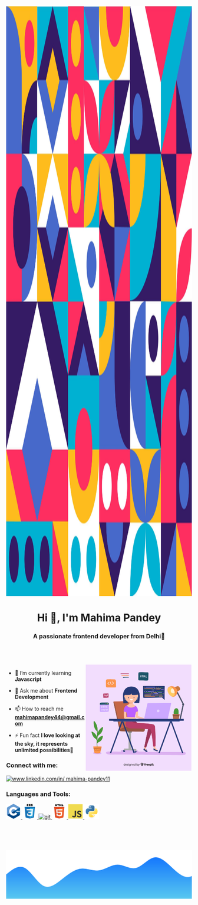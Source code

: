 <div>
    <img src="https://github.com/mahima-111/mahima-111/blob/main/banner_img.jpg" style="height:40vh;width:100vw;" />
</div>

<h1 align="center">Hi 👋, I'm Mahima Pandey</h1>
<h3 align="center">A passionate frontend developer from Delhi💙</h3>

</br>
</br>
</br>

<img align="right" src="https://github.com/mahima-111/mahima-111/blob/main/vector_illustration.svg" style="width:30vw;" />

- 🌱 I’m currently learning **Javascript**

- 💬 Ask me about **Frontend Development**

- 📫 How to reach me **mahimapandey44@gmail.com**

- ⚡ Fun fact **I love looking at the sky, it represents unlimited possibilities💙**

<h3 align="left">Connect with me:</h3>
<p align="left">
<a href="https://linkedin.com/in/www.linkedin.com/in/ mahima-pandey11" target="blank"><img align="center" src="https://raw.githubusercontent.com/rahuldkjain/github-profile-readme-generator/master/src/images/icons/Social/linked-in-alt.svg" alt="www.linkedin.com/in/ mahima-pandey11" height="30" width="40" /></a>
</p>

<h3 align="left">Languages and Tools:</h3>
<p align="left"> <a href="https://www.w3schools.com/cpp/" target="_blank" rel="noreferrer"> <img src="https://raw.githubusercontent.com/devicons/devicon/master/icons/cplusplus/cplusplus-original.svg" alt="cplusplus" width="40" height="40"/> </a> <a href="https://www.w3schools.com/css/" target="_blank" rel="noreferrer"> <img src="https://raw.githubusercontent.com/devicons/devicon/master/icons/css3/css3-original-wordmark.svg" alt="css3" width="40" height="40"/> </a> <a href="https://git-scm.com/" target="_blank" rel="noreferrer"> <img src="https://www.vectorlogo.zone/logos/git-scm/git-scm-icon.svg" alt="git" width="40" height="40"/> </a> <a href="https://www.w3.org/html/" target="_blank" rel="noreferrer"> <img src="https://raw.githubusercontent.com/devicons/devicon/master/icons/html5/html5-original-wordmark.svg" alt="html5" width="40" height="40"/> </a> <a href="https://developer.mozilla.org/en-US/docs/Web/JavaScript" target="_blank" rel="noreferrer"> <img src="https://raw.githubusercontent.com/devicons/devicon/master/icons/javascript/javascript-original.svg" alt="javascript" width="40" height="40"/> </a> <a href="https://www.python.org" target="_blank" rel="noreferrer"> <img src="https://raw.githubusercontent.com/devicons/devicon/master/icons/python/python-original.svg" alt="python" width="40" height="40"/> </a> </p>

</br>
</br>
</br>
</br>

<div>
    <img src="https://github.com/mahima-111/mahima-111/blob/main/wave_img.svg" style="width:100vw;" />
</div>

